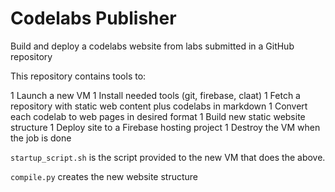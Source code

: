 # Codelabs Publisher

Build and deploy a codelabs website from labs submitted in a GitHub repository

This repository contains tools to:

1 Launch a new VM
1 Install needed tools (git, firebase, claat)
1 Fetch a repository with static web content plus codelabs in markdown
1 Convert each codelab to web pages in desired format
1 Build new static website structure
1 Deploy site to a Firebase hosting project
1 Destroy the VM when the job is done

`startup_script.sh` is the script provided to the new VM that does the above.

`compile.py` creates the new website structure
